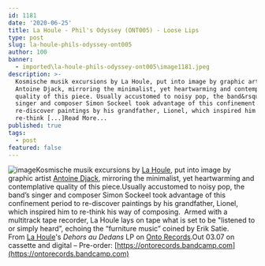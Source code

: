 ```yaml
---
id: 1181
date: '2020-06-25'
title: La Houle - Phil's Odyssey (ONT005) - Loose Lips
type: post
slug: la-houle-phils-odyssey-ont005
author: 100
banner:
  - imported\la-houle-phils-odyssey-ont005\image1181.jpeg
description: >-
  Kosmische musik excursions by La Houle, put into image by graphic artist
  Antoine Djack, mirroring the minimalist, yet heartwarming and contemplative
  quality of this piece. Usually accustomed to noisy pop, the band&rsquo;s
  singer and composer Simon Sockeel took advantage of this confinement period to
  re-discover paintings by his grandfather, Lionel, which inspired him to
  re-think [...]Read More...
published: true
tags:
  - post
featured: false
---
```

![image](../imported\la-houle-phils-odyssey-ont005\image1181.jpeg)Kosmische musik excursions by [La Houle](https://lahouleesttonsalut.bandcamp.com/), put into image by graphic artist [Antoine Djack](https://www.instagram.com/antoine_djack/), mirroring the minimalist, yet heartwarming and contemplative quality of this piece.Usually accustomed to noisy pop, the band’s singer and composer Simon Sockeel took advantage of this confinement period to re-discover paintings by his grandfather, Lionel, which inspired him to re-think his way of composing.  Armed with a multitrack tape recorder, La Houle lays on tape what is set to be "listened to or simply heard”, echoing the “furniture music” coined by Erik Satie.  
[](https://www.instagram.com/antoine_djack/)From [La Houle](https://lahouleesttonsalut.bandcamp.com/)'s _Dehors au Dedans_ LP on [Onto Records](https://ontorecords.bandcamp.com).Out 03.07 on cassette and digital – Pre-order: [](https://ontorecords.bandcamp.com/)[https://ontorecords.bandcamp.com](https://ontorecords.bandcamp.com)